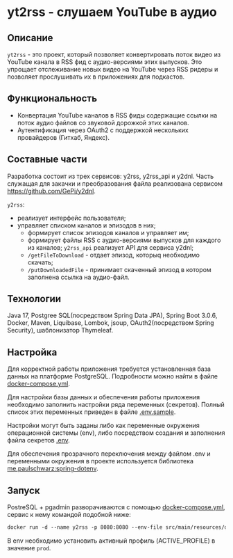 # yt2rss - слушаем YouTube в аудио

## Описание
`yt2rss` - это проект, который позволяет конвертировать поток видео из YouTube канала в RSS фид с аудио-версиями этих выпусков. 
Это упрощает отслеживание новых видео на YouTube через RSS ридеры и позволяет прослушивать их в приложениях для подкастов.

## Функциональность
- Конвертация YouTube каналов в RSS фиды содержащие ссылки на поток аудио файлов со звуковой дорожкой этих каналов.
- Аутентификация через OAuth2 с поддержкой нескольких провайдеров (Гитхаб, Яндекс).

## Составные части
Разработка состоит из трех сервисов: y2rss, y2rss_api и y2dnl.
Часть служащая для закачки и преобразования файла реализована сервисом https://github.com/GePi/y2dnl.

`y2rss`:
- реализует интерфейс пользователя;
- управляет списком каналов и эпизодов в них;
  - формирует список эпизодов каналов и управляет им;
  - формирует файлы RSS с аудио-версиями выпусков для каждого из каналов;
`y2rss_api` реализует API для сервиса y2dnl;
  - `/getFileToDownload` - отдает эпизод, которыq необходимо скачать;
  - `/putDownloadedFile` - принимает скаченный эпизод в котором заполнена ссылка на аудио-файл.

## Технологии
Java 17, Postgree SQL(посредством Spring Data JPA), Spring Boot 3.0.6, Docker, Maven, Liquibase, Lombok, jsoup, OAuth2(посредством Spring Security), шаблонизатор Thymeleaf. 

## Настройка
Для корректной работы приложения требуется установленная база данных на платформе PostgreSQL.
Подробности можно найти в файле [docker-compose.yml](src%2Fmain%2Fresources%2Fdocker%2Fdb%2Fdocker-compose.yml).

Для настройки базы данных и обеспечения работы приложения необходимо заполнить настройки ряда переменных (секретов).
Полный список этих переменных приведен в файле [.env.sample](src%2Fmain%2Fresources%2Fdocker%2Fdb%2F.env.sample).

Настройки могут быть заданы либо как переменные окружения операционной системы (env), 
либо посредством создания и заполнения файла секретов [.env](src%2Fmain%2Fresources%2Fdocker%2Fdb%2F.env).

Для обеспечения прозрачного переключения между файлом .env и переменными окружения в проекте 
используется библиотека [me.paulschwarz:spring-dotenv](https://github.com/paulschwarz/spring-dotenv).

## Запуск
PostreSQL + pgadmin разворачиваются с помощью [docker-compose.yml](src%2Fmain%2Fresources%2Fdocker%2Fdb%2Fdocker-compose.yml),
cервис к  нему командой подобной ниже:
```dockerfile
docker run -d --name y2rss -p 8080:8080 --env-file src/main/resources/docker/db/.env --network db_y2rss_network docker.io/gepi/y2rss:0.0.2
```
В env необходимо установить активный профиль (ACTIVE_PROFILE) в значение `prod`.



 
